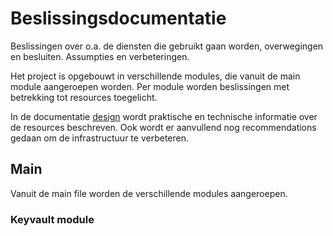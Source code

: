 # Beslissingsdocumentatie
Beslissingen over o.a. de diensten die gebruikt gaan worden, overwegingen en besluiten. Assumpties en verbeteringen. 

Het project is opgebouwt in verschillende modules, die vanuit de main module aangeroepen worden. 
Per module worden beslissingen met betrekking tot resources toegelicht.

In de documentatie [design](./3_design.md) wordt praktische en technische informatie over de resources beschreven. Ook wordt er aanvullend nog recommendations gedaan om de infrastructuur te verbeteren. 

## Main
Vanuit de main file worden de verschillende modules aangeroepen. 

### Keyvault module
